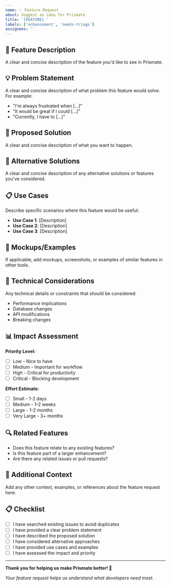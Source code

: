 ```yaml
---
name: ✨ Feature Request
about: Suggest an idea for Prismate
title: '[FEATURE] '
labels: ['enhancement', 'needs-triage']
assignees: ''
---
```


## 🎯 Feature Description

A clear and concise description of the feature you'd like to see in Prismate.

## 💡 Problem Statement

A clear and concise description of what problem this feature would solve. For example:
- "I'm always frustrated when [...]"
- "It would be great if I could [...]"
- "Currently, I have to [...]"

## 🚀 Proposed Solution

A clear and concise description of what you want to happen.

## 🔄 Alternative Solutions

A clear and concise description of any alternative solutions or features you've considered.

## 📋 Use Cases

Describe specific scenarios where this feature would be useful:
- **Use Case 1**: [Description]
- **Use Case 2**: [Description]
- **Use Case 3**: [Description]

## 🎨 Mockups/Examples

If applicable, add mockups, screenshots, or examples of similar features in other tools.

## 🔧 Technical Considerations

Any technical details or constraints that should be considered:
- Performance implications
- Database changes
- API modifications
- Breaking changes

## 📊 Impact Assessment

**Priority Level:**
- [ ] Low - Nice to have
- [ ] Medium - Important for workflow
- [ ] High - Critical for productivity
- [ ] Critical - Blocking development

**Effort Estimate:**
- [ ] Small - 1-2 days
- [ ] Medium - 1-2 weeks
- [ ] Large - 1-2 months
- [ ] Very Large - 3+ months

## 🔍 Related Features

- Does this feature relate to any existing features?
- Is this feature part of a larger enhancement?
- Are there any related issues or pull requests?

## 📝 Additional Context

Add any other context, examples, or references about the feature request here.

## 📋 Checklist

- [ ] I have searched existing issues to avoid duplicates
- [ ] I have provided a clear problem statement
- [ ] I have described the proposed solution
- [ ] I have considered alternative approaches
- [ ] I have provided use cases and examples
- [ ] I have assessed the impact and priority

---

**Thank you for helping us make Prismate better! 🚀**

*Your feature request helps us understand what developers need most.* 